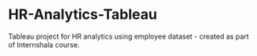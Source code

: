 # HR-Analytics-Tableau
Tableau project for HR analytics using employee dataset - created as part of Internshala course.
